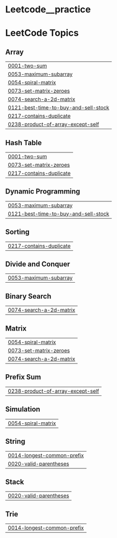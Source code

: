 # Leetcode__practice
<!---LeetCode Topics Start-->
# LeetCode Topics
## Array
|  |
| ------- |
| [0001-two-sum](https://github.com/vinodhiniraj5757/Leetcode__practice/tree/master/0001-two-sum) |
| [0053-maximum-subarray](https://github.com/vinodhiniraj5757/Leetcode__practice/tree/master/0053-maximum-subarray) |
| [0054-spiral-matrix](https://github.com/vinodhiniraj5757/Leetcode__practice/tree/master/0054-spiral-matrix) |
| [0073-set-matrix-zeroes](https://github.com/vinodhiniraj5757/Leetcode__practice/tree/master/0073-set-matrix-zeroes) |
| [0074-search-a-2d-matrix](https://github.com/vinodhiniraj5757/Leetcode__practice/tree/master/0074-search-a-2d-matrix) |
| [0121-best-time-to-buy-and-sell-stock](https://github.com/vinodhiniraj5757/Leetcode__practice/tree/master/0121-best-time-to-buy-and-sell-stock) |
| [0217-contains-duplicate](https://github.com/vinodhiniraj5757/Leetcode__practice/tree/master/0217-contains-duplicate) |
| [0238-product-of-array-except-self](https://github.com/vinodhiniraj5757/Leetcode__practice/tree/master/0238-product-of-array-except-self) |
## Hash Table
|  |
| ------- |
| [0001-two-sum](https://github.com/vinodhiniraj5757/Leetcode__practice/tree/master/0001-two-sum) |
| [0073-set-matrix-zeroes](https://github.com/vinodhiniraj5757/Leetcode__practice/tree/master/0073-set-matrix-zeroes) |
| [0217-contains-duplicate](https://github.com/vinodhiniraj5757/Leetcode__practice/tree/master/0217-contains-duplicate) |
## Dynamic Programming
|  |
| ------- |
| [0053-maximum-subarray](https://github.com/vinodhiniraj5757/Leetcode__practice/tree/master/0053-maximum-subarray) |
| [0121-best-time-to-buy-and-sell-stock](https://github.com/vinodhiniraj5757/Leetcode__practice/tree/master/0121-best-time-to-buy-and-sell-stock) |
## Sorting
|  |
| ------- |
| [0217-contains-duplicate](https://github.com/vinodhiniraj5757/Leetcode__practice/tree/master/0217-contains-duplicate) |
## Divide and Conquer
|  |
| ------- |
| [0053-maximum-subarray](https://github.com/vinodhiniraj5757/Leetcode__practice/tree/master/0053-maximum-subarray) |
## Binary Search
|  |
| ------- |
| [0074-search-a-2d-matrix](https://github.com/vinodhiniraj5757/Leetcode__practice/tree/master/0074-search-a-2d-matrix) |
## Matrix
|  |
| ------- |
| [0054-spiral-matrix](https://github.com/vinodhiniraj5757/Leetcode__practice/tree/master/0054-spiral-matrix) |
| [0073-set-matrix-zeroes](https://github.com/vinodhiniraj5757/Leetcode__practice/tree/master/0073-set-matrix-zeroes) |
| [0074-search-a-2d-matrix](https://github.com/vinodhiniraj5757/Leetcode__practice/tree/master/0074-search-a-2d-matrix) |
## Prefix Sum
|  |
| ------- |
| [0238-product-of-array-except-self](https://github.com/vinodhiniraj5757/Leetcode__practice/tree/master/0238-product-of-array-except-self) |
## Simulation
|  |
| ------- |
| [0054-spiral-matrix](https://github.com/vinodhiniraj5757/Leetcode__practice/tree/master/0054-spiral-matrix) |
## String
|  |
| ------- |
| [0014-longest-common-prefix](https://github.com/vinodhiniraj5757/Leetcode__practice/tree/master/0014-longest-common-prefix) |
| [0020-valid-parentheses](https://github.com/vinodhiniraj5757/Leetcode__practice/tree/master/0020-valid-parentheses) |
## Stack
|  |
| ------- |
| [0020-valid-parentheses](https://github.com/vinodhiniraj5757/Leetcode__practice/tree/master/0020-valid-parentheses) |
## Trie
|  |
| ------- |
| [0014-longest-common-prefix](https://github.com/vinodhiniraj5757/Leetcode__practice/tree/master/0014-longest-common-prefix) |
<!---LeetCode Topics End-->